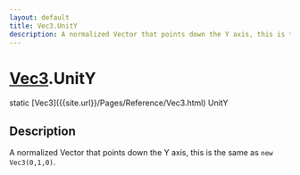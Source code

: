 ```yaml
---
layout: default
title: Vec3.UnitY
description: A normalized Vector that points down the Y axis, this is the same as new Vec3(0,1,0).
---
```

# [Vec3]({{site.url}}/Pages/Reference/Vec3.html).UnitY

<div class='signature' markdown='1'>
static [Vec3]({{site.url}}/Pages/Reference/Vec3.html) UnitY
</div>

## Description
A normalized Vector that points down the Y axis, this is
the same as `new Vec3(0,1,0)`.

